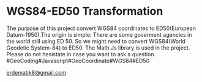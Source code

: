 ﻿# WGS84-ED50 Transformation
The purpose of this project convert WGS84 coordinates to ED50(European Datum-1950).The origin is simple: There are some goverment agencies in the world still using ED 50. So we might need to convert WGS84(World Geodetic System-84) to ED50.
The Math.Js library is used in the project.
Please do not hesistate in case you want to ask a question.
#GeoCoding#Javascript#GeoCoordinate#WGS84#ED50

erdematik8@gmail.com
